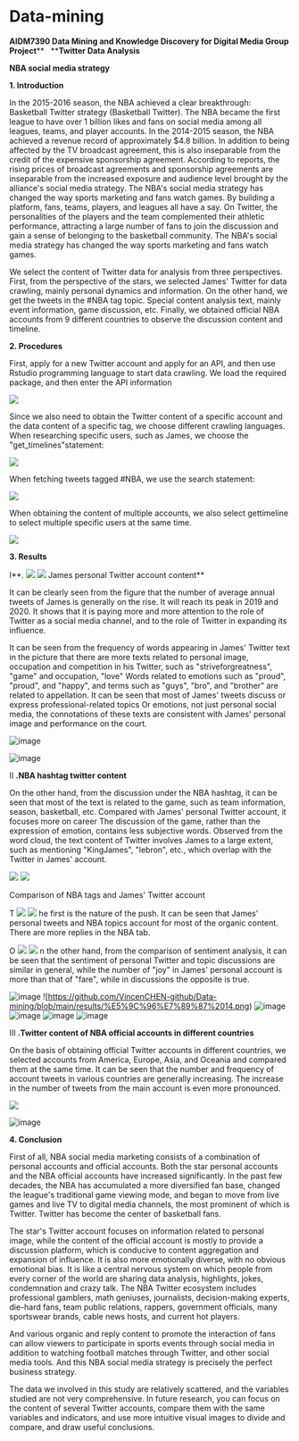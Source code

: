 # Data-mining

**AIDM7390 Data Mining and Knowledge Discovery for Digital Media Group Project****   ****Twitter Data Analysis**

**NBA social media strategy**

**1. Introduction**

In the 2015-2016 season, the NBA achieved a clear breakthrough: Basketball Twitter strategy (Basketball Twitter). The NBA became the first league to have over 1 billion likes and fans on social media among all leagues, teams, and player accounts. In the 2014-2015 season, the NBA achieved a revenue record of approximately $4.8 billion. In addition to being affected by the TV broadcast agreement, this is also inseparable from the credit of the expensive sponsorship agreement. According to reports, the rising prices of broadcast agreements and sponsorship agreements are inseparable from the increased exposure and audience level brought by the alliance&#39;s social media strategy. The NBA&#39;s social media strategy has changed the way sports marketing and fans watch games. By building a platform, fans, teams, players, and leagues all have a say. On Twitter, the personalities of the players and the team complemented their athletic performance, attracting a large number of fans to join the discussion and gain a sense of belonging to the basketball community. The NBA&#39;s social media strategy has changed the way sports marketing and fans watch games.

We select the content of Twitter data for analysis from three perspectives. First, from the perspective of the stars, we selected James&#39; Twitter for data crawling, mainly personal dynamics and information. On the other hand, we get the tweets in the #NBA tag topic. Special content analysis text, mainly event information, game discussion, etc. Finally, we obtained official NBA accounts from 9 different countries to observe the discussion content and timeline.

**2. Procedures**

First, apply for a new Twitter account and apply for an API, and then use Rstudio programming language to start data crawling. We load the required package, and then enter the API information

![](RackMultipart20210510-4-nd3jdu_html_2ca6aee70c940667.jpg)

Since we also need to obtain the Twitter content of a specific account and the data content of a specific tag, we choose different crawling languages. When researching specific users, such as James, we choose the &quot;get\_timelines&quot;statement:

![](RackMultipart20210510-4-nd3jdu_html_91ef777909f89447.jpg)

When fetching tweets tagged #NBA, we use the search statement:

![](RackMultipart20210510-4-nd3jdu_html_22a41ee2fd91863d.jpg)

When obtaining the content of multiple accounts, we also select gettimeline to select multiple specific users at the same time.

![](RackMultipart20210510-4-nd3jdu_html_67df2588bed4768d.jpg)

**3. Results**

I**. ![](RackMultipart20210510-4-nd3jdu_html_9f287fb524015cb3.jpg) ![](RackMultipart20210510-4-nd3jdu_html_89a40b479601d799.jpg) James personal Twitter account content**

It can be clearly seen from the figure that the number of average annual tweets of James is generally on the rise. It will reach its peak in 2019 and 2020. It shows that it is paying more and more attention to the role of Twitter as a social media channel, and to the role of Twitter in expanding its influence.

It can be seen from the frequency of words appearing in James&#39; Twitter text in the picture that there are more texts related to personal image, occupation and competition in his Twitter, such as &quot;striveforgreatness&quot;, &quot;game&quot; and occupation, &quot;love&quot; Words related to emotions such as &quot;proud&quot;, &quot;proud&quot;, and &quot;happy&quot;, and terms such as &quot;guys&quot;, &quot;bro&quot;, and &quot;brother&quot; are related to appellation. It can be seen that most of James&#39; tweets discuss or express professional-related topics Or emotions, not just personal social media, the connotations of these texts are consistent with James&#39; personal image and performance on the court.

![image](https://github.com/VincenCHEN-github/Data-mining/blob/main/results/%E5%9C%96%E7%89%87%201.png) 

![image](https://github.com/VincenCHEN-github/Data-mining/blob/main/results/%E5%9C%96%E7%89%87%202.png)


II **.NBA hashtag twitter content**

On the other hand, from the discussion under the NBA hashtag, it can be seen that most of the text is related to the game, such as team information, season, basketball, etc. Compared with James&#39; personal Twitter account, it focuses more on career The discussion of the game, rather than the expression of emotion, contains less subjective words. Observed from the word cloud, the text content of Twitter involves James to a large extent, such as mentioning &quot;KingJames&quot;, &quot;lebron&quot;, etc., which overlap with the Twitter in James&#39; account.

![](RackMultipart20210510-4-nd3jdu_html_bd5266b83259362b.jpg) ![](RackMultipart20210510-4-nd3jdu_html_cdd3e16e1485365b.png)

Comparison of NBA tags and James&#39; Twitter account

T ![](RackMultipart20210510-4-nd3jdu_html_e0c2aaa98f069655.jpg) ![](RackMultipart20210510-4-nd3jdu_html_a8a201d4c417bb87.jpg) he first is the nature of the push. It can be seen that James&#39; personal tweets and NBA topics account for most of the organic content. There are more replies in the NBA tab.

O ![](RackMultipart20210510-4-nd3jdu_html_5a3e4b06fd681d61.jpg) ![](RackMultipart20210510-4-nd3jdu_html_bc72f79aa2769b88.jpg) n the other hand, from the comparison of sentiment analysis, it can be seen that the sentiment of personal Twitter and topic discussions are similar in general, while the number of &quot;joy&quot; in James&#39; personal account is more than that of &quot;fare&quot;, while in discussions the opposite is true.

![image](https://github.com/VincenCHEN-github/Data-mining/blob/main/results/%E5%9C%96%E7%89%87%203.png)
![https://github.com/VincenCHEN-github/Data-mining/blob/main/results/%E5%9C%96%E7%89%87%2014.png)
![image](https://github.com/VincenCHEN-github/Data-mining/blob/main/results/5.png)
![image](https://github.com/VincenCHEN-github/Data-mining/blob/main/results/6.png)
![image](https://github.com/VincenCHEN-github/Data-mining/blob/main/results/7.png)
![image](https://github.com/VincenCHEN-github/Data-mining/blob/main/results/8.png)


III **.Twitter content of NBA official accounts in different countries**

On the basis of obtaining official Twitter accounts in different countries, we selected accounts from America, Europe, Asia, and Oceania and compared them at the same time. It can be seen that the number and frequency of account tweets in various countries are generally increasing. The increase in the number of tweets from the main account is even more pronounced.

![](RackMultipart20210510-4-nd3jdu_html_271bd3dbc374447a.jpg)

![image](https://github.com/VincenCHEN-github/Data-mining/blob/main/results/9.png)



**4. Conclusion**

First of all, NBA social media marketing consists of a combination of personal accounts and official accounts. Both the star personal accounts and the NBA official accounts have increased significantly. In the past few decades, the NBA has accumulated a more diversified fan base, changed the league&#39;s traditional game viewing mode, and began to move from live games and live TV to digital media channels, the most prominent of which is Twitter. Twitter has become the center of basketball fans.

The star&#39;s Twitter account focuses on information related to personal image, while the content of the official account is mostly to provide a discussion platform, which is conducive to content aggregation and expansion of influence. It is also more emotionally diverse, with no obvious emotional bias. It is like a central nervous system on which people from every corner of the world are sharing data analysis, highlights, jokes, condemnation and crazy talk. The NBA Twitter ecosystem includes professional gamblers, math geniuses, journalists, decision-making experts, die-hard fans, team public relations, rappers, government officials, many sportswear brands, cable news hosts, and current hot players.

And various organic and reply content to promote the interaction of fans can allow viewers to participate in sports events through social media in addition to watching football matches through Twitter, and other social media tools. And this NBA social media strategy is precisely the perfect business strategy.

The data we involved in this study are relatively scattered, and the variables studied are not very comprehensive. In future research, you can focus on the content of several Twitter accounts, compare them with the same variables and indicators, and use more intuitive visual images to divide and compare, and draw useful conclusions.
